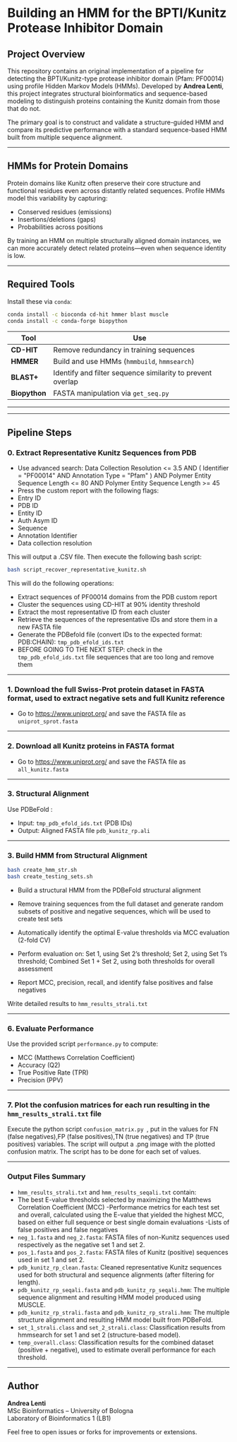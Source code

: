 # Building an HMM for the BPTI/Kunitz Protease Inhibitor Domain

## Project Overview

This repository contains an original implementation of a pipeline for detecting the BPTI/Kunitz-type protease inhibitor domain (Pfam: PF00014) using profile Hidden Markov Models (HMMs). Developed by **Andrea Lenti**, this project integrates structural bioinformatics and sequence-based modeling to distinguish proteins containing the Kunitz domain from those that do not.

The primary goal is to construct and validate a structure-guided HMM and compare its predictive performance with a standard sequence-based HMM built from multiple sequence alignment.

---

## HMMs for Protein Domains

Protein domains like Kunitz often preserve their core structure and functional residues even across distantly related sequences. Profile HMMs model this variability by capturing:

- Conserved residues (emissions)
- Insertions/deletions (gaps)
- Probabilities across positions

By training an HMM on multiple structurally aligned domain instances, we can more accurately detect related proteins—even when sequence identity is low.

---

## Required Tools

Install these via `conda`:

```bash
conda install -c bioconda cd-hit hmmer blast muscle
conda install -c conda-forge biopython
```

| Tool      | Use |
|-----------|-----|
| **CD-HIT**   | Remove redundancy in training sequences |
| **HMMER**    | Build and use HMMs (`hmmbuild`, `hmmsearch`) |
| **BLAST+**   | Identify and filter sequence similarity to prevent overlap |
| **Biopython**| FASTA manipulation via `get_seq.py` |

---

---

## Pipeline Steps

### 0. Extract Representative Kunitz Sequences from PDB
- Use advanced search:
Data Collection Resolution <= 3.5 AND ( Identifier = "PF00014" AND Annotation Type = "Pfam" ) AND Polymer Entity Sequence Length <= 80 AND Polymer Entity Sequence Length >= 45
- Press the custom report with the following flags:
 - Entry ID
 - PDB ID
 - Entity ID
 - Auth Asym ID
 - Sequence
 - Annotation Identifier
 - Data collection resolution
  
This will output a .CSV file. Then execute the following bash script:

```bash
bash script_recover_representative_kunitz.sh
```
This will do the following operations: 
- Extract sequences of PF00014 domains from the PDB custom report
- Cluster the sequences using CD-HIT at 90% identity threshold
- Extract the most representative ID from each cluster
- Retrieve the sequences of the representative IDs and store them in a new FASTA file
- Generate the PDBefold file (convert IDs to the expected format: PDB:CHAIN):  `tmp_pdb_efold_ids.txt`
- BEFORE GOING TO THE NEXT STEP: check in the `tmp_pdb_efold_ids.txt` file sequences that are too long and remove them

---
### 1. Download the full Swiss-Prot protein dataset in FASTA format, used to extract negative sets and full Kunitz reference
- Go to https://www.uniprot.org/ and save the FASTA file as `uniprot_sprot.fasta`

---
### 2. Download all Kunitz proteins in FASTA format

- Go to https://www.uniprot.org/ and save the FASTA file as `all_kunitz.fasta`

---

### 3. Structural Alignment

Use PDBeFold :
- Input: `tmp_pdb_efold_ids.txt` (PDB IDs)
- Output: Aligned FASTA file `pdb_kunitz_rp.ali`

---

### 3. Build HMM from Structural Alignment

```bash
bash create_hmm_str.sh
bash create_testing_sets.sh
```
- Build a structural HMM from the PDBeFold structural alignment

- Remove training sequences from the full dataset and generate random subsets of positive and negative sequences, which will be used to create test sets

- Automatically identify the optimal E-value thresholds via MCC evaluation (2-fold CV)

- Perform evaluation on: Set 1, using Set 2’s threshold; Set 2, using Set 1’s threshold; Combined Set 1 + Set 2, using both thresholds for overall assessment

- Report MCC, precision, recall, and identify false positives and false negatives

Write detailed results to `hmm_results_strali.txt`

---

### 6. Evaluate Performance
Use the provided script `performance.py` to compute:
- MCC (Matthews Correlation Coefficient)
- Accuracy (Q2)
- True Positive Rate (TPR)
- Precision (PPV)
---
### 7. Plot the confusion matrices for each run resulting in the `hmm_results_strali.txt` file

Execute the python script `confusion_matrix.py `, put in the values for FN (false negatives),FP (false positives),TN (true negatives) and TP (true positives) variables. The script will output a .png image with the plotted confusion matrix. The script has to be done for each set of values.

---

### Output Files Summary

- `hmm_results_strali.txt` and `hmm_results_seqali.txt` contain:
 - The best E-value thresholds selected by maximizing the Matthews Correlation Coefficient (MCC)
 -Performance metrics for each test set and overall, calculated using the E-value that yielded the highest MCC, based on either full sequence or best single domain evaluations
 -Lists of false positives and false negatives
- `neg_1.fasta` and `neg_2.fasta`: FASTA files of non-Kunitz sequences used respectively as the negative set 1 and set 2.
- `pos_1.fasta` and `pos_2.fasta`: FASTA files of Kunitz (positive) sequences used in set 1 and set 2.
- `pdb_kunitz_rp_clean.fasta`: Cleaned representative Kunitz sequences used for both structural and sequence alignments (after filtering for length).
- `pdb_kunitz_rp_seqali.fasta` and `pdb_kunitz_rp_seqali.hmm`: The multiple sequence alignment and resulting HMM model produced using MUSCLE.
- `pdb_kunitz_rp_strali.fasta` and `pdb_kunitz_rp_strali.hmm`: The multiple structure alignment and resulting HMM model built from PDBeFold.
- `set_1_strali.class` and `set_2_strali.class`: Classification results from hmmsearch for set 1 and set 2 (structure-based model).
- `temp_overall.class`: Classification results for the combined dataset (positive + negative), used to estimate overall performance for each threshold.



---

## Author

**Andrea Lenti**  
MSc Bioinformatics – University of Bologna  
Laboratory of Bioinformatics 1 (LB1)

Feel free to open issues or forks for improvements or extensions.

